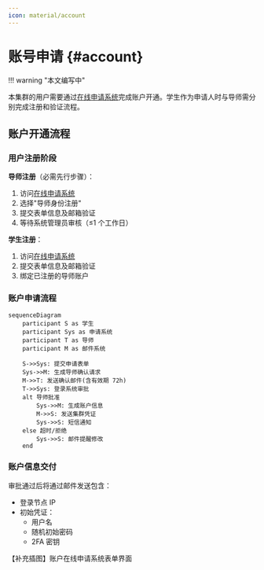 ```yaml
---
icon: material/account
---
```


# 账号申请 {#account}

!!! warning "本文编写中"

本集群的用户需要通过[在线申请系统]()完成账户开通。学生作为申请人时与导师需分别完成注册和验证流程。

## 账户开通流程

### 用户注册阶段

**导师注册**（必需先行步骤）：

  1. 访问[在线申请系统]()
  2. 选择"导师身份注册"
  3. 提交表单信息及邮箱验证
  4. 等待系统管理员审核（≤1 个工作日）

**学生注册**：

  1. 访问[在线申请系统]()
  2. 提交表单信息及邮箱验证
  3. 绑定已注册的导师账户

### 账户申请流程

```mermaid
sequenceDiagram
    participant S as 学生
    participant Sys as 申请系统
    participant T as 导师
    participant M as 邮件系统
    
    S->>Sys: 提交申请表单
    Sys->>M: 生成导师确认请求
    M->>T: 发送确认邮件(含有效期 72h)
    T->>Sys: 登录系统审批
    alt 导师批准
        Sys->>M: 生成账户信息
        M->>S: 发送集群凭证
        Sys->>S: 短信通知
    else 超时/拒绝
        Sys->>S: 邮件提醒修改
    end
```

### 账户信息交付

审批通过后将通过邮件发送包含：

- 登录节点 IP
- 初始凭证：
    - 用户名
    - 随机初始密码
    - 2FA 密钥

【补充插图】账户在线申请系统表单界面
